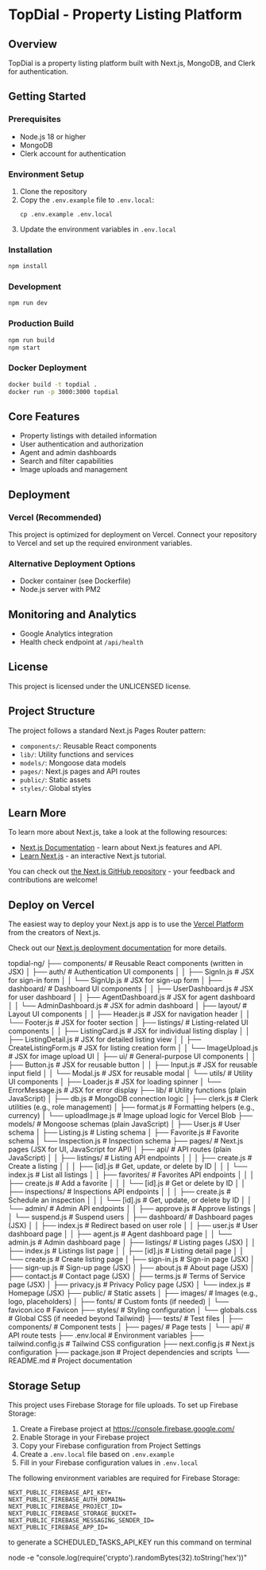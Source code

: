# TopDial - Property Listing Platform

## Overview

TopDial is a property listing platform built with Next.js, MongoDB, and Clerk for authentication.

## Getting Started

### Prerequisites

- Node.js 18 or higher
- MongoDB
- Clerk account for authentication

### Environment Setup

1. Clone the repository
2. Copy the `.env.example` file to `.env.local`:
   ```
   cp .env.example .env.local
   ```
3. Update the environment variables in `.env.local`

### Installation

```bash
npm install
```

### Development

```bash
npm run dev
```

### Production Build

```bash
npm run build
npm start
```

### Docker Deployment

```bash
docker build -t topdial .
docker run -p 3000:3000 topdial
```

## Core Features

- Property listings with detailed information
- User authentication and authorization
- Agent and admin dashboards
- Search and filter capabilities
- Image uploads and management

## Deployment

### Vercel (Recommended)

This project is optimized for deployment on Vercel. Connect your repository to Vercel and set up the required environment variables.

### Alternative Deployment Options

- Docker container (see Dockerfile)
- Node.js server with PM2

## Monitoring and Analytics

- Google Analytics integration
- Health check endpoint at `/api/health`

## License

This project is licensed under the UNLICENSED license.

## Project Structure

The project follows a standard Next.js Pages Router pattern:

- `components/`: Reusable React components
- `lib/`: Utility functions and services
- `models/`: Mongoose data models
- `pages/`: Next.js pages and API routes
- `public/`: Static assets
- `styles/`: Global styles

## Learn More

To learn more about Next.js, take a look at the following resources:

- [Next.js Documentation](https://nextjs.org/docs) - learn about Next.js features and API.
- [Learn Next.js](https://nextjs.org/learn-pages-router) - an interactive Next.js tutorial.

You can check out [the Next.js GitHub repository](https://github.com/vercel/next.js) - your feedback and contributions are welcome!

## Deploy on Vercel

The easiest way to deploy your Next.js app is to use the [Vercel Platform](https://vercel.com/new?utm_medium=default-template&filter=next.js&utm_source=create-next-app&utm_campaign=create-next-app-readme) from the creators of Next.js.

Check out our [Next.js deployment documentation](https://nextjs.org/docs/pages/building-your-application/deploying) for more details.


topdial-ng/
├── components/          # Reusable React components (written in JSX)
│   ├── auth/            # Authentication UI components
│   │   ├── SignIn.js    # JSX for sign-in form
│   │   └── SignUp.js    # JSX for sign-up form
│   ├── dashboard/       # Dashboard UI components
│   │   ├── UserDashboard.js   # JSX for user dashboard
│   │   ├── AgentDashboard.js  # JSX for agent dashboard
│   │   └── AdminDashboard.js  # JSX for admin dashboard
│   ├── layout/          # Layout UI components
│   │   ├── Header.js    # JSX for navigation header
│   │   └── Footer.js    # JSX for footer section
│   ├── listings/        # Listing-related UI components
│   │   ├── ListingCard.js     # JSX for individual listing display
│   │   ├── ListingDetail.js   # JSX for detailed listing view
│   │   ├── CreateListingForm.js # JSX for listing creation form
│   │   └── ImageUpload.js     # JSX for image upload UI
│   ├── ui/              # General-purpose UI components
│   │   ├── Button.js    # JSX for reusable button
│   │   ├── Input.js     # JSX for reusable input field
│   │   └── Modal.js     # JSX for reusable modal
│   └── utils/           # Utility UI components
│       ├── Loader.js    # JSX for loading spinner
│       └── ErrorMessage.js # JSX for error display
├── lib/                 # Utility functions (plain JavaScript)
│   ├── db.js            # MongoDB connection logic
│   ├── clerk.js         # Clerk utilities (e.g., role management)
│   ├── format.js        # Formatting helpers (e.g., currency)
│   └── uploadImage.js   # Image upload logic for Vercel Blob
├── models/              # Mongoose schemas (plain JavaScript)
│   ├── User.js          # User schema
│   ├── Listing.js       # Listing schema
│   ├── Favorite.js      # Favorite schema
│   └── Inspection.js    # Inspection schema
├── pages/               # Next.js pages (JSX for UI, JavaScript for API)
│   ├── api/             # API routes (plain JavaScript)
│   │   ├── listings/    # Listing API endpoints
│   │   │   ├── create.js  # Create a listing
│   │   │   ├── [id].js    # Get, update, or delete by ID
│   │   │   └── index.js   # List all listings
│   │   ├── favorites/   # Favorites API endpoints
│   │   │   ├── create.js  # Add a favorite
│   │   │   └── [id].js    # Get or delete by ID
│   │   ├── inspections/ # Inspections API endpoints
│   │   │   ├── create.js  # Schedule an inspection
│   │   │   └── [id].js    # Get, update, or delete by ID
│   │   └── admin/       # Admin API endpoints
│   │       ├── approve.js # Approve listings
│   │       └── suspend.js # Suspend users
│   ├── dashboard/       # Dashboard pages (JSX)
│   │   ├── index.js     # Redirect based on user role
│   │   ├── user.js      # User dashboard page
│   │   ├── agent.js     # Agent dashboard page
│   │   └── admin.js     # Admin dashboard page
│   ├── listings/        # Listing pages (JSX)
│   │   ├── index.js     # Listings list page
│   │   ├── [id].js      # Listing detail page
│   │   └── create.js    # Create listing page
│   ├── sign-in.js       # Sign-in page (JSX)
│   ├── sign-up.js       # Sign-up page (JSX)
│   ├── about.js         # About page (JSX)
│   ├── contact.js       # Contact page (JSX)
│   ├── terms.js         # Terms of Service page (JSX)
│   ├── privacy.js       # Privacy Policy page (JSX)
│   └── index.js         # Homepage (JSX)
├── public/              # Static assets
│   ├── images/          # Images (e.g., logo, placeholders)
│   ├── fonts/           # Custom fonts (if needed)
│   └── favicon.ico      # Favicon
├── styles/              # Styling configuration
│   └── globals.css      # Global CSS (if needed beyond Tailwind)
├── tests/               # Test files
│   ├── components/      # Component tests
│   ├── pages/           # Page tests
│   └── api/             # API route tests
├── .env.local           # Environment variables
├── tailwind.config.js   # Tailwind CSS configuration
├── next.config.js       # Next.js configuration
├── package.json         # Project dependencies and scripts
└── README.md            # Project documentation

## Storage Setup

This project uses Firebase Storage for file uploads. To set up Firebase Storage:

1. Create a Firebase project at https://console.firebase.google.com/
2. Enable Storage in your Firebase project
3. Copy your Firebase configuration from Project Settings
4. Create a `.env.local` file based on `.env.example`
5. Fill in your Firebase configuration values in `.env.local`

The following environment variables are required for Firebase Storage:
```
NEXT_PUBLIC_FIREBASE_API_KEY=
NEXT_PUBLIC_FIREBASE_AUTH_DOMAIN=
NEXT_PUBLIC_FIREBASE_PROJECT_ID=
NEXT_PUBLIC_FIREBASE_STORAGE_BUCKET=
NEXT_PUBLIC_FIREBASE_MESSAGING_SENDER_ID=
NEXT_PUBLIC_FIREBASE_APP_ID=
```

to generate a SCHEDULED_TASKS_API_KEY run this command on terminal

 node -e "console.log(require('crypto').randomBytes(32).toString('hex'))"


